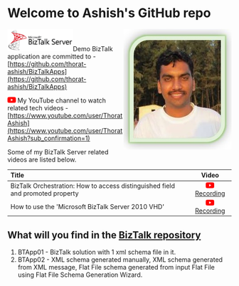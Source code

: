 # Welcome to Ashish's GitHub repo

<img align="right" src="https://github.com/thorat-ashish/AboutMe/blob/main/Files/AshishProfileForGitHubPages3.jpg">

<img  height="50" src="https://github.com/thorat-ashish/AboutMe/blob/main/Files/BizTalkServerHoriztonal2.png">Demo BizTalk application are committed to - [https://github.com/thorat-ashish/BizTalkApps](https://github.com/thorat-ashish/BizTalkApps)

[<img  height="13" src="https://github.com/thorat-ashish/AboutMe/blob/main/Files/YouTubeWithoutName150x105.png">](https://www.youtube.com/user/ThoratAshish)  My YouTube channel to watch related tech videos - [https://www.youtube.com/user/ThoratAshish](https://www.youtube.com/user/ThoratAshish?sub_confirmation=1)

Some of my BizTalk Server related videos are listed below.

|     Title     | Video |
|     :---    | :---:       |
| BizTalk Orchestration: How to access distinguished field and promoted property   |      [<img  height="13" src="https://github.com/thorat-ashish/AboutMe/blob/main/Files/YouTubeWithoutName150x105.png">](https://www.youtube.com/watch?v=Tjxnio9eHr8) [Recording](https://www.youtube.com/watch?v=Tjxnio9eHr8)   |
| How to use the 'Microsoft BizTalk Server 2010 VHD'   |      [<img  height="13" src="https://github.com/thorat-ashish/AboutMe/blob/main/Files/YouTubeWithoutName150x105.png">](https://www.youtube.com/watch?v=91apUw7pfOA) [Recording](https://www.youtube.com/watch?v=91apUw7pfOA)   |


## What will you find in the [BizTalk repository](https://github.com/thorat-ashish/BizTalkApps) 
1. BTApp01 - BizTalk solution with 1 xml schema file in it.
2. BTApp02 - XML schema generated manually, XML schema generated from XML message, Flat File schema generated from input Flat File using Flat File Schema Generation Wizard.

